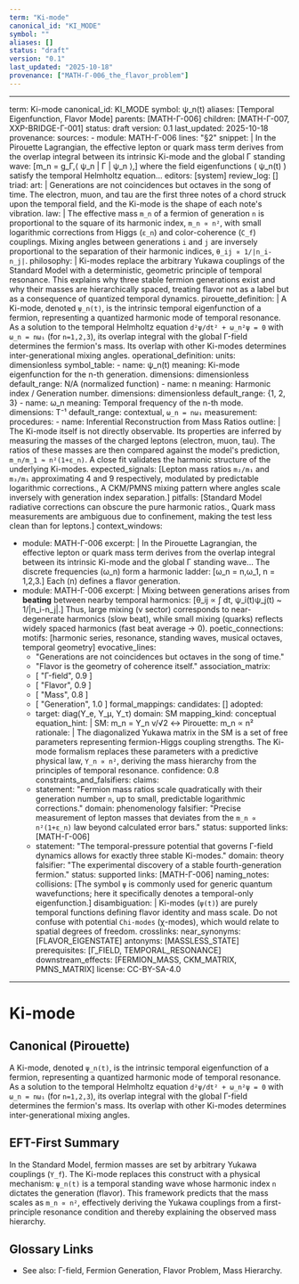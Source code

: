```yaml
---
term: "Ki-mode"
canonical_id: "KI_MODE"
symbol: ""
aliases: []
status: "draft"
version: "0.1"
last_updated: "2025-10-18"
provenance: ["MATH-Γ-006_the_flavor_problem"]
---
```


---
term: Ki-mode
canonical_id: KI_MODE
symbol: ψ_n(t)
aliases: [Temporal Eigenfunction, Flavor Mode]
parents: [MATH-Γ-006]
children: [MATH-Γ-007, XXP-BRIDGE-Γ-001]
status: draft
version: 0.1
last_updated: 2025-10-18
provenance:
  sources:
    - module: MATH-Γ-006
      lines: "§2"
      snippet: |
        In the Pirouette Lagrangian, the effective lepton or quark mass term derives from the overlap integral between its intrinsic Ki-mode and the global Γ standing wave: [m_n = g_Γ,⟨ ψ_n | Γ | ψ_n ⟩,] where the field eigenfunctions ( ψ_n(t) ) satisfy the temporal Helmholtz equation...
  editors: [system]
  review_log: []
triad:
  art: |
    Generations are not coincidences but octaves in the song of time. The electron, muon, and tau are the first three notes of a chord struck upon the temporal field, and the Ki-mode is the shape of each note's vibration.
  law: |
    The effective mass `m_n` of a fermion of generation `n` is proportional to the square of its harmonic index, `m_n ∝ n²`, with small logarithmic corrections from Higgs (`ε_n`) and color-coherence (`C_f`) couplings. Mixing angles between generations `i` and `j` are inversely proportional to the separation of their harmonic indices, `θ_ij ∝ 1/|n_i-n_j|`.
  philosophy: |
    Ki-modes replace the arbitrary Yukawa couplings of the Standard Model with a deterministic, geometric principle of temporal resonance. This explains why three stable fermion generations exist and why their masses are hierarchically spaced, treating flavor not as a label but as a consequence of quantized temporal dynamics.
pirouette_definition: |
  A Ki-mode, denoted `ψ_n(t)`, is the intrinsic temporal eigenfunction of a fermion, representing a quantized harmonic mode of temporal resonance. As a solution to the temporal Helmholtz equation `d²ψ/dt² + ω_n²ψ = 0` with `ω_n = nω₁` (for `n=1,2,3`), its overlap integral with the global Γ-field determines the fermion's mass. Its overlap with other Ki-modes determines inter-generational mixing angles.
operational_definition:
  units: dimensionless
  symbol_table:
    - name: ψ_n(t)
      meaning: Ki-mode eigenfunction for the n-th generation.
      dimensions: dimensionless
      default_range: N/A (normalized function)
    - name: n
      meaning: Harmonic index / Generation number.
      dimensions: dimensionless
      default_range: {1, 2, 3}
    - name: ω_n
      meaning: Temporal frequency of the n-th mode.
      dimensions: T⁻¹
      default_range: contextual, `ω_n = nω₁`
  measurement:
    procedures:
      - name: Inferential Reconstruction from Mass Ratios
        outline: |
          The Ki-mode itself is not directly observable. Its properties are inferred by measuring the masses of the charged leptons (electron, muon, tau). The ratios of these masses are then compared against the model's prediction, `m_n/m_1 ≈ n²(1+ε_n)`. A close fit validates the harmonic structure of the underlying Ki-modes.
        expected_signals: [Lepton mass ratios `m₂/m₁` and `m₃/m₁` approximating 4 and 9 respectively, modulated by predictable logarithmic corrections., A CKM/PMNS mixing pattern where angles scale inversely with generation index separation.]
        pitfalls: [Standard Model radiative corrections can obscure the pure harmonic ratios., Quark mass measurements are ambiguous due to confinement, making the test less clean than for leptons.]
context_windows:
  - module: MATH-Γ-006
    excerpt: |
      In the Pirouette Lagrangian, the effective lepton or quark mass term derives from the overlap integral between its intrinsic Ki-mode and the global Γ standing wave... The discrete frequencies (ω_n) form a harmonic ladder: [ω_n = n,ω_1, n = 1,2,3.] Each (n) defines a flavor generation.
  - module: MATH-Γ-006
    excerpt: |
      Mixing between generations arises from **beating** between nearby temporal harmonics: [θ_ij ∝ ∫ dt, ψ_i(t)ψ_j(t) ~ 1/|n_i-n_j|.] Thus, large mixing (ν sector) corresponds to near-degenerate harmonics (slow beat), while small mixing (quarks) reflects widely spaced harmonics (fast beat average → 0).
poetic_connections:
  motifs: [harmonic series, resonance, standing waves, musical octaves, temporal geometry]
  evocative_lines:
    - "Generations are not coincidences but octaves in the song of time."
    - "Flavor is the geometry of coherence itself."
  association_matrix:
    - [ "Γ-field", 0.9 ]
    - [ "Flavor", 0.9 ]
    - [ "Mass", 0.8 ]
    - [ "Generation", 1.0 ]
formal_mappings:
  candidates: []
  adopted:
    - target: diag(Y_e, Y_μ, Y_τ)
      domain: SM
      mapping_kind: conceptual
      equation_hint: |
        SM: m_n = Y_n v/√2  ↔  Pirouette: m_n ∝ n²
      rationale: |
        The diagonalized Yukawa matrix in the SM is a set of free parameters representing fermion-Higgs coupling strengths. The Ki-mode formalism replaces these parameters with a predictive physical law, `Y_n ∝ n²`, deriving the mass hierarchy from the principles of temporal resonance.
      confidence: 0.8
constraints_and_falsifiers:
  claims:
    - statement: "Fermion mass ratios scale quadratically with their generation number `n`, up to small, predictable logarithmic corrections."
      domain: phenomenology
      falsifier: "Precise measurement of lepton masses that deviates from the `m_n ∝ n²(1+ε_n)` law beyond calculated error bars."
      status: supported
      links: [MATH-Γ-006]
    - statement: "The temporal-pressure potential that governs Γ-field dynamics allows for exactly three stable Ki-modes."
      domain: theory
      falsifier: "The experimental discovery of a stable fourth-generation fermion."
      status: supported
      links: [MATH-Γ-006]
naming_notes:
  collisions: [The symbol `ψ` is commonly used for generic quantum wavefunctions; here it specifically denotes a temporal-only eigenfunction.]
  disambiguation: |
    Ki-modes (`ψ(t)`) are purely temporal functions defining flavor identity and mass scale. Do not confuse with potential `Chi-modes` (χ-modes), which would relate to spatial degrees of freedom.
crosslinks:
  near_synonyms: [FLAVOR_EIGENSTATE]
  antonyms: [MASSLESS_STATE]
  prerequisites: [Γ_FIELD, TEMPORAL_RESONANCE]
  downstream_effects: [FERMION_MASS, CKM_MATRIX, PMNS_MATRIX]
license: CC-BY-SA-4.0
---

# Ki-mode

## Canonical (Pirouette)
A Ki-mode, denoted `ψ_n(t)`, is the intrinsic temporal eigenfunction of a fermion, representing a quantized harmonic mode of temporal resonance. As a solution to the temporal Helmholtz equation `d²ψ/dt² + ω_n²ψ = 0` with `ω_n = nω₁` (for `n=1,2,3`), its overlap integral with the global Γ-field determines the fermion's mass. Its overlap with other Ki-modes determines inter-generational mixing angles.

## EFT-First Summary
In the Standard Model, fermion masses are set by arbitrary Yukawa couplings (`Y_f`). The Ki-mode replaces this construct with a physical mechanism: `ψ_n(t)` is a temporal standing wave whose harmonic index `n` dictates the generation (flavor). This framework predicts that the mass scales as `m_n ∝ n²`, effectively deriving the Yukawa couplings from a first-principle resonance condition and thereby explaining the observed mass hierarchy.

## Glossary Links
- See also: Γ-field, Fermion Generation, Flavor Problem, Mass Hierarchy.